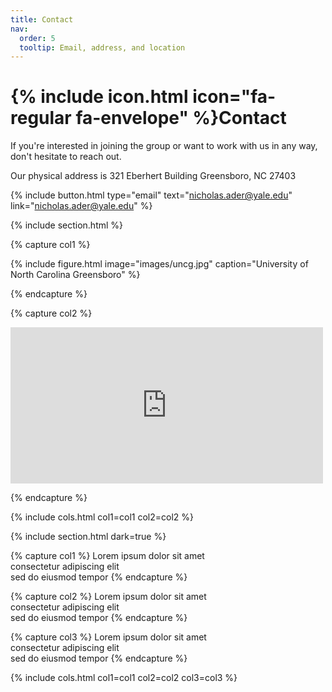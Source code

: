 ```yaml
---
title: Contact
nav:
  order: 5
  tooltip: Email, address, and location
---
```


# {% include icon.html icon="fa-regular fa-envelope" %}Contact

If you're interested in joining the group or want to work with us in any way, don't hesitate to reach out.

Our physical address is 
321 Eberhert Building
Greensboro, NC 27403

{%
  include button.html
  type="email"
  text="nicholas.ader@yale.edu"
  link="nicholas.ader@yale.edu"
%}

{% include section.html %}

{% capture col1 %}

{%
  include figure.html
  image="images/uncg.jpg"
  caption="University of North Carolina Greensboro"
%}

{% endcapture %}

{% capture col2 %}

<!--From https://www.embedgooglemap.net-->

<div class="mapouter"><div class="gmap_canvas"><iframe width="500" height="250" id="gmap_canvas" src="https://maps.google.com/maps?q=eberhert%20building&t=&z=15&ie=UTF8&iwloc=&output=embed" frameborder="0" scrolling="no" marginheight="0" marginwidth="0"></iframe><a href="https://embedgooglemap.net/124/">123movies for free</a><br><style>.mapouter{position:relative;text-align:right;height:250px;width:500px;}</style><a href="https://www.embedgooglemap.net"></a><style>.gmap_canvas {overflow:hidden;background:none!important;width:100%;height:100%;}</style></div></div>

{% endcapture %}

{% include cols.html col1=col1 col2=col2 %}

{% include section.html dark=true %}

{% capture col1 %}
Lorem ipsum dolor sit amet  
consectetur adipiscing elit  
sed do eiusmod tempor
{% endcapture %}

{% capture col2 %}
Lorem ipsum dolor sit amet  
consectetur adipiscing elit  
sed do eiusmod tempor
{% endcapture %}

{% capture col3 %}
Lorem ipsum dolor sit amet  
consectetur adipiscing elit  
sed do eiusmod tempor
{% endcapture %}

{% include cols.html col1=col1 col2=col2 col3=col3 %}
